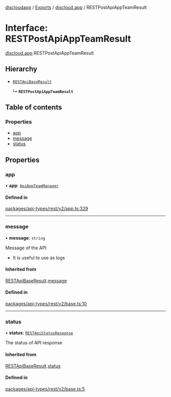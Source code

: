 [discloudapp](../README.md) / [Exports](../modules.md) / [discloud.app](../modules/discloud_app.md) / RESTPostApiAppTeamResult

# Interface: RESTPostApiAppTeamResult

[discloud.app](../modules/discloud_app.md).RESTPostApiAppTeamResult

## Hierarchy

- [`RESTApiBaseResult`](discloud_app.RESTApiBaseResult.md)

  ↳ **`RESTPostApiAppTeamResult`**

## Table of contents

### Properties

- [app](discloud_app.RESTPostApiAppTeamResult.md#app)
- [message](discloud_app.RESTPostApiAppTeamResult.md#message)
- [status](discloud_app.RESTPostApiAppTeamResult.md#status)

## Properties

### app

• **app**: [`ApiAppTeamManager`](discloud_app.ApiAppTeamManager.md)

#### Defined in

[packages/api-types/rest/v2/app.ts:329](https://github.com/discloud/discloud.app/blob/d2f41b0/packages/api-types/rest/v2/app.ts#L329)

___

### message

• **message**: `string`

Message of the API
- It is useful to use as logs

#### Inherited from

[RESTApiBaseResult](discloud_app.RESTApiBaseResult.md).[message](discloud_app.RESTApiBaseResult.md#message)

#### Defined in

[packages/api-types/rest/v2/base.ts:10](https://github.com/discloud/discloud.app/blob/d2f41b0/packages/api-types/rest/v2/base.ts#L10)

___

### status

• **status**: [`RESTApiStatusResponse`](../modules/discloud_app.md#restapistatusresponse)

The status of API response

#### Inherited from

[RESTApiBaseResult](discloud_app.RESTApiBaseResult.md).[status](discloud_app.RESTApiBaseResult.md#status)

#### Defined in

[packages/api-types/rest/v2/base.ts:5](https://github.com/discloud/discloud.app/blob/d2f41b0/packages/api-types/rest/v2/base.ts#L5)
